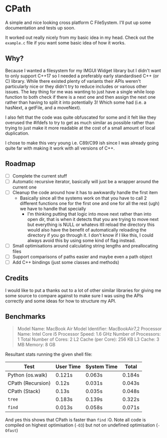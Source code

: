 # CPath

A simple and nice looking cross platform C FileSystem.  I'll put up some documentation and tests up soon.

It worked out really nicely from my basic idea in my head.  Check out the `example.c` file if you want some basic idea of how it works.

## Why?

Because I wanted a filesystem for my IMGUI Widget library but I didn't want to only support C++17 so I needed a preferably early standardised C++ (or C) library.  While there existed plenty of variants their APIs weren't particularly nice or they didn't try to reduce includes or various other issues.  The key thing for me was wanting to just have a single while loop function to both check if there is a next one and then assign the next one rather than having to split it into potentially 3! Which some had (i.e. a hasNext, a getFile, and a moveNext).

I also felt that the code was quite obfuscated for some and it felt like they overused the #ifdefs to try to get as much similar as possible rather than trying to just make it more readable at the cost of a small amount of local duplication.

I chose to make this very young i.e. C89/C99 ish since I was already going quite far with making it work with all versions of C++.

## Roadmap

- [ ] Complete the current stuff
- [ ] Automatic recursive iterator, basically will just be a wrapper around the current one
- [ ] Cleanup the code around how it has to awkwardly handle the first item
  - Basically since all the systems work on that you have to call 2 different functions one for the first one and one for all the rest (ugh) we have to handle that specially
    - I'm thinking putting that logic into move next rather than into open dir, that is when it detects that you are trying to move next but everything is NULL or whatevs itll reload the directory this would also have the benefit of automatically reloading the directory if you go through it.  I don't know if I like this, I could always avoid this by using some kind of flag instead.
- [ ] Small optimisations around calculating string lengths and preallocating files
- [ ] Support comparisons of paths easier and maybe even a path object
- [ ] Add C++ bindings (just some classes and methods)

## Credits

I would like to put a thanks out to a lot of other similar libraries for giving me some source to compare against to make sure I was using the APIs correctly and some ideas for how to structure my API.

## Benchmarks

> Model Name: MacBook Air
> Model Identifier: MacBookAir7,2
> Processor Name: Intel Core i5
> Processor Speed: 1.6 GHz
> Number of Processors: 1
> Total Number of Cores: 2
> L2 Cache (per Core): 256 KB
> L3 Cache: 3 MB
> Memory: 8 GB

Resultant stats running the given shell file:

| Test        | User Time | System Time  | Total |
| ------------- |-------------| -----|-------|
| Python (os.walk) | 0.121s | 0.063s | 0.184s |
| CPath (Recursion) | 0.12s | 0.031s | 0.043s |
| CPath (Stack) | 0.13s | 0.035s | 0.048s |
| `tree` | 0.183s | 0.139s | 0.322s |
| `find` | 0.013s | 0.058s | 0.071s |

And yes this shows that CPath is faster than `find` :O.  Note all code is compiled on highest optimisation (`-O3`) but not on undefined optimisation (`-Ofast`)
